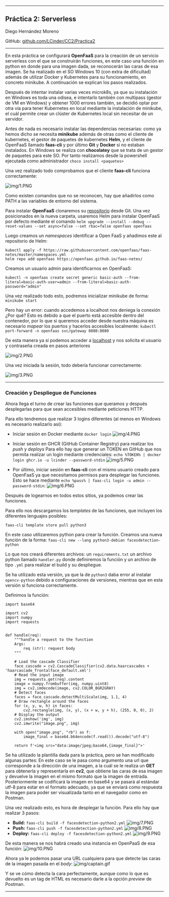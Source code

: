 
---
## Práctica 2: Serverless

Diego Hernández Moreno

GitHub: [github.com/LCinder/CC2/Practica2](https://github.com/LCinder/CC2/tree/master/Practica%202)
***


En esta práctica se configurará **OpenFaaS** para la creación de un servicio serverless con el que se construirán 
funciones, en este caso una función en python en donde para una imagen dada, se reconocerán las caras
de esa imagen. Se ha realizado en el SO Windows 10 (con extra de dificultad) además de utilizar Docker 
y Kubernetes para su funcionamiento, en concreto minikube.
A continuación se explican los pasos realizados.

Después de intentar instalar varias veces microk8s, ya que su instalación en Windows es toda una odisea, e intentarlo
también con multipass (gestor de VM en Windows) y obtener 1000 errores también, se decidió optar por otra vía para 
tener Kubernetes en local mediante la instalación de minikube, el cuál permite crear un clúster de Kubernetes local 
sin necesitar de un servidor.

Antes de nada es necesario instalar las dependencias necesarias: como ya hemos dicho se necesita **minikube**
además de otras como el cliente de kubernetes, 
el gestor de paquetes de kubernetes **Helm**, y el cliente de OpenFaaS llamado **faas-cli** 
y por último **Git** y **Docker** si no estaban instalados. En Windows se realiza con 
**chocolatey** que se trata de un gestor de paquetes para este SO.
Por tanto realizamos desde la powershell ejecutada como administrador `choco install <paquetes>`

Una vez realizado todo comprobamos que el cliente **faas-cli** funciona correctamente:

![img/1.PNG](img/1.PNG)


Como existen comandos que no se reconocen, hay que añadirlos como PATH a las variables de entorno del sistema.

Para instalar **OpenFaaS** clonaremos su [repositorio](https://github.com/openfaas/faas-netes) desde Git.
Una vez posicionados en la nueva carpeta, usaremos Helm para instalar OpenFaaS por defecto mediante el 
comando `helm upgrade --install --debug --reset-values --set async=false --set rbac=false openfaas openfaas`

Luego creamos un _namespaces_ identificar a  Open FaaS y añadimos este al repositorio de Helm:
```
kubectl apply -f https://raw.githubusercontent.com/openfaas/faas-netes/master/namespaces.yml
helm repo add openfaas https://openfaas.github.io/faas-netes/
```


Creamos un usuario admin para identificarnos en OpenFaaS:

`kubectl -n openfaas create secret generic basic-auth --from-literal=basic-auth-user=admin --from-literal=basic-auth-password="admin"`


Una vez realizado todo esto, podremos inicializar minikube de forma:
`minikube start`


Pero hay un error: cuando accedemos a localhost nos deniega la conexión ¿Por qué? Esto es debido a que el puerto está
accesible dentro del contenedor, por lo que si queremos acceder desde nuestra máquina es necesario _mapear_ los puertos y hacerlos
accesibles localmente: `kubectl port-forward -n openfaas svc/gateway 8080:8080`

De esta manera ya sí podemos acceder a [localhost](localhost:8080) y nos solicita el usuario y contraseña creada en pasos anteriores

![img/2.PNG](img/2.PNG)



Una vez iniciada la sesión, todo debería funcionar correctamente:

![img/3.PNG](img/3.PNG)


---

### Creación y Despliegue de Funciones 

Ahora llega el turno de crear las funciones que queramos y después desplegarlas para que sean accesibles mediante 
peticiones HTTP.



Para ello tendremos que realizar 3 logins diferentes (al menos en Windows es necesario realizarlo así):
- Iniciar sesión en Docker mediante `docker login`
![img/4.PNG](img/4.PNG)

- Iniciar sesión en GHCR (GitHub Container Registry) para realizar los _push_ y _deploys_
Para ello hay que generar un TOKEN en GitHub que nos permita realizar un login mediante credenciales:
`echo %TOKEN% | docker login ghcr.io -u lcinder --password-stdin`
![img/5.PNG](img/5.PNG)

- Por último, iniciar sesión en **faas-cli** con el mismo usuario creado para OpenFaaS ya que necesitamos permisos 
para desplegar las funciones. 
Esto se hace mediante `echo %pass% | faas-cli login -u admin --password-stdin`:
![img/6.PNG](img/6.PNG)

Después de logearnos en todos estos sitios, ya podemos crear las funciones.


Para ello nos descargamos los _templates_ de las funciones, que incluyen los diferentes lenguajes posibles:

`faas-cli template store pull python3`

En este caso utilizaremos python para crear la función. 
Creamos una nueva función de la forma:
`faas-cli new --lang python3-debian facesdetection-python`

Lo que nos creará diferentes archivos: un `requirements.txt` un archivo python llamado `handler.py` 
donde definiremos la función y un archivo de tipo `.yml`
para realizar el build y su despliegue.

Se ha utilizado esta versión, ya que la de `python3` daba error al instalar `opencv-python`
debido a configuraciones de versiones, mientras que en esta versión sí funciona correctamente.

Definimos la función:

```
import base64

import cv2
import numpy
import requests


def handle(req):
    """handle a request to the function
    Args:
        req (str): request body
    """

    # Load the cascade Classifier
    face_cascade = cv2.CascadeClassifier(cv2.data.haarcascades + 'haarcascade_frontalface_default.xml')
    # Read the input image
    img = requests.get(req).content
    image = numpy.frombuffer(img, numpy.uint8)
    img = cv2.imdecode(image, cv2.COLOR_BGR2GRAY)
    # Detect faces
    faces = face_cascade.detectMultiScale(img, 1.1, 4)
    # Draw rectangle around the faces
    for (x, y, w, h) in faces:
        cv2.rectangle(img, (x, y), (x + w, y + h), (255, 0, 0), 2)
    # Display the output
    cv2.imshow('img', img)
    cv2.imwrite("image.png", img)

    with open("image.png", "rb") as f:
        image_final = base64.b64encode(f.read()).decode("utf-8")

    return f'<img src="data:image/jpeg;base64,{image_final}">'
```

Se ha utilizado la plantilla dada para la práctica, pero se han modificado algunas partes:
En este caso se le pasa  como argumento una url que corresponde a la dirección de una imagen, a la cuál
se le realiza un **GET** para obtenerla y representarla en **cv2**, que obtiene las caras de esa imagen y devuelve la
imagen en el mismo formato que la imagen de entrada. Posteriormente se codificará la imagen
en base64 y se pasará al estándar utf-8 para estar en el formato adecuado, ya que se enviará
como respuesta la imagen para poder ser visualizada tanto en el navegador como en Postman.

Una vez realizado esto, es hora de desplegar la función. Para ello hay que realizar 3 pasos:
- **Build:** `faas-cli build -f facesdetection-python2.yml`
![img/7.PNG](img/7.PNG)
- **Push:** `faas-cli push -f facesdetection-python2.yml`
![img/8.PNG](img/8.PNG)
- **Deploy:** `faas-cli deploy -f facesdetection-python2.yml`
![img/9.PNG](img/9.PNG)


De esta manera se nos habrá creado una instancia en OpenPaaS de esa función:
![img/10.PNG](img/10.PNG)


Ahora ya le podemos pasar una URL cualquiera para que detecte las caras de la imagen pasada en el _body_:
![img/captain.gif](img/captain.gif)

Y se ve cómo detecta la cara perfectamente, aunque como lo que es devuelto es un tag de HTML
es necesario darle a la opción _preview_ de Postman.



---
